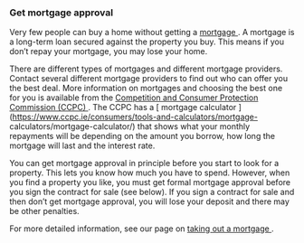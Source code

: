 ###  Get mortgage approval

Very few people can buy a home without getting a [ mortgage
](/en/housing/owning-a-home/help-with-buying-a-home/taking-out-a-mortgage/) .
A mortgage is a long-term loan secured against the property you buy. This
means if you don’t repay your mortgage, you may lose your home.

There are different types of mortgages and different mortgage providers.
Contact several different mortgage providers to find out who can offer you the
best deal. More information on mortgages and choosing the best one for you is
available from the [ Competition and Consumer Protection Commission (CCPC)
](https://www.ccpc.ie/consumers/money/mortgages/) . The CCPC has a [ mortgage
calculator ](https://www.ccpc.ie/consumers/tools-and-calculators/mortgage-
calculators/mortgage-calculator/) that shows what your monthly repayments will
be depending on the amount you borrow, how long the mortgage will last and the
interest rate.

You can get mortgage approval in principle before you start to look for a
property. This lets you know how much you have to spend. However, when you
find a property you like, you must get formal mortgage approval before you
sign the contract for sale (see below). If you sign a contract for sale and
then don’t get mortgage approval, you will lose your deposit and there may be
other penalties.

For more detailed information, see our page on [ taking out a mortgage
](/en/housing/owning-a-home/help-with-buying-a-home/taking-out-a-mortgage/) .
